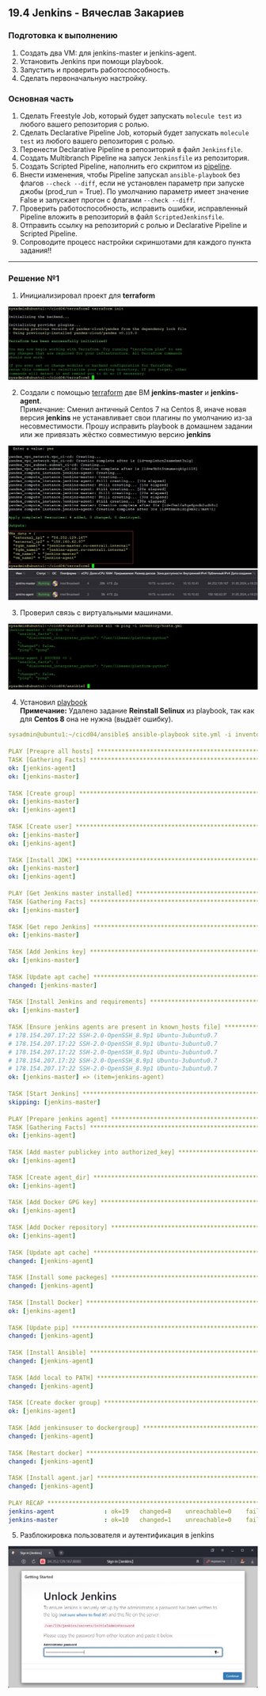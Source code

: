 ## 19.4 Jenkins - Вячеслав Закариев

### Подготовка к выполнению

1. Создать два VM: для jenkins-master и jenkins-agent.
2. Установить Jenkins при помощи playbook.
3. Запустить и проверить работоспособность.
4. Сделать первоначальную настройку.

### Основная часть

1. Сделать Freestyle Job, который будет запускать `molecule test` из любого вашего репозитория с ролью.
2. Сделать Declarative Pipeline Job, который будет запускать `molecule test` из любого вашего репозитория с ролью.
3. Перенести Declarative Pipeline в репозиторий в файл `Jenkinsfile`.
4. Создать Multibranch Pipeline на запуск `Jenkinsfile` из репозитория.
5. Создать Scripted Pipeline, наполнить его скриптом из [pipeline](./pipeline).
6. Внести изменения, чтобы Pipeline запускал `ansible-playbook` без флагов `--check --diff`, если не установлен параметр при запуске джобы (prod_run = True). По умолчанию параметр имеет значение False и запускает прогон с флагами `--check --diff`.
8. Проверить работоспособность, исправить ошибки, исправленный Pipeline вложить в репозиторий в файл `ScriptedJenkinsfile`.
9. Отправить ссылку на репозиторий с ролью и Declarative Pipeline и Scripted Pipeline.
10. Сопроводите процесс настройки скриншотами для каждого пункта задания!!

---

### Решение №1

1. Инициализировал проект для **terraform**

![init](https://github.com/SlavaZakariev/netology/blob/5ba01bb8650366acde0e385111cfd4a465862730/ci-cd-devops/19.4_jenkins/resources/ci-cd4_1.1.jpg)
 
2. Создали с помощью [terraform](https://github.com/SlavaZakariev/netology/tree/main/ci-cd-devops/19.4_jenkins/terraform) две ВМ **jenkins-master** и **jenkins-agent**. \
   Примечание: Сменил античный Centos 7 на Centos 8, иначе новая версия **jenkins** не устанавливает свои плагины по умолчанию из-за несовместимости. Прошу исправить playbook в домашнем задании или же привязать жёстко совместимую версию **jenkins**

![apply](https://github.com/SlavaZakariev/netology/blob/5ba01bb8650366acde0e385111cfd4a465862730/ci-cd-devops/19.4_jenkins/resources/ci-cd4_1.2.jpg)
![yc](https://github.com/SlavaZakariev/netology/blob/5ba01bb8650366acde0e385111cfd4a465862730/ci-cd-devops/19.4_jenkins/resources/ci-cd4_1.3.jpg)

3. Проверил связь с виртуальными машинами.

![ping](https://github.com/SlavaZakariev/netology/blob/8ca8a246fca66e8e08d182571d7692fccd041684/ci-cd-devops/19.4_jenkins/resources/ci-cd4_1.4.jpg)

4. Установил [playbook](https://github.com/SlavaZakariev/netology/tree/main/ci-cd-devops/19.4_jenkins/ansible) \
   **Примечание:** Удалено задание **Reinstall Selinux** из playbook, так как для **Centos 8** она не нужна (выдаёт ошибку).

```yaml
sysadmin@ubuntu1:~/cicd04/ansible$ ansible-playbook site.yml -i inventory/hosts.yml

PLAY [Preapre all hosts] ********************************************************************************************
TASK [Gathering Facts] **********************************************************************************************
ok: [jenkins-agent]
ok: [jenkins-master]

TASK [Create group] *************************************************************************************************
ok: [jenkins-master]
ok: [jenkins-agent]

TASK [Create user] **************************************************************************************************
ok: [jenkins-master]
ok: [jenkins-agent]

TASK [Install JDK] **************************************************************************************************
ok: [jenkins-master]
ok: [jenkins-agent]

PLAY [Get Jenkins master installed] *********************************************************************************
TASK [Gathering Facts] **********************************************************************************************
ok: [jenkins-master]

TASK [Get repo Jenkins] *********************************************************************************************
ok: [jenkins-master]

TASK [Add Jenkins key] **********************************************************************************************
ok: [jenkins-master]

TASK [Update apt cache] *********************************************************************************************
changed: [jenkins-master]

TASK [Install Jenkins and requirements] *****************************************************************************
ok: [jenkins-master]

TASK [Ensure jenkins agents are present in known_hosts file] ********************************************************
# 178.154.207.17:22 SSH-2.0-OpenSSH_8.9p1 Ubuntu-3ubuntu0.7
# 178.154.207.17:22 SSH-2.0-OpenSSH_8.9p1 Ubuntu-3ubuntu0.7
# 178.154.207.17:22 SSH-2.0-OpenSSH_8.9p1 Ubuntu-3ubuntu0.7
# 178.154.207.17:22 SSH-2.0-OpenSSH_8.9p1 Ubuntu-3ubuntu0.7
# 178.154.207.17:22 SSH-2.0-OpenSSH_8.9p1 Ubuntu-3ubuntu0.7
ok: [jenkins-master] => (item=jenkins-agent)

TASK [Start Jenkins] ************************************************************************************************
skipping: [jenkins-master]

PLAY [Prepare jenkins agent] ****************************************************************************************
TASK [Gathering Facts] **********************************************************************************************
ok: [jenkins-agent]

TASK [Add master publickey into authorized_key] *********************************************************************
ok: [jenkins-agent]

TASK [Create agent_dir] *********************************************************************************************
ok: [jenkins-agent]

TASK [Add Docker GPG key] *******************************************************************************************
ok: [jenkins-agent]

TASK [Add Docker repository] ****************************************************************************************
ok: [jenkins-agent]

TASK [Update apt cache] *********************************************************************************************
changed: [jenkins-agent]

TASK [Install some packeges] ****************************************************************************************
changed: [jenkins-agent]

TASK [Install Docker] ***********************************************************************************************
ok: [jenkins-agent]

TASK [Update pip] ***************************************************************************************************
changed: [jenkins-agent]

TASK [Install Ansible] **********************************************************************************************
changed: [jenkins-agent]

TASK [Add local to PATH] ********************************************************************************************
changed: [jenkins-agent]

TASK [Create docker group] ******************************************************************************************
ok: [jenkins-agent]

TASK [Add jenkinsuser to dockergroup] *******************************************************************************
changed: [jenkins-agent]

TASK [Restart docker] ***********************************************************************************************
changed: [jenkins-agent]

TASK [Install agent.jar] ********************************************************************************************
changed: [jenkins-agent]

PLAY RECAP **********************************************************************************************************
jenkins-agent              : ok=19   changed=8    unreachable=0    failed=0    skipped=0    rescued=0    ignored=0
jenkins-master             : ok=10   changed=1    unreachable=0    failed=0    skipped=1    rescued=0    ignored=0
```
5. Разблокировка пользователя и аутентификация в jenkins

![jen1](https://github.com/SlavaZakariev/netology/blob/5ba01bb8650366acde0e385111cfd4a465862730/ci-cd-devops/19.4_jenkins/resources/ci-cd4_1.5.jpg)
